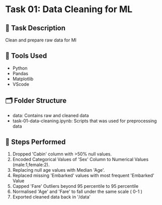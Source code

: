 # Task 01: Data Cleaning for ML

## 📝 Task Description
Clean and prepare raw data for Ml

## 🔧 Tools Used
- Python
- Pandas
- Matplotlib
- VScode

## 🗂️ Folder Structure
- data: Contains raw and cleaned data
- task-01-data-cleaning.ipynb: Scripts that was used for preprocessing data

## 🧪 Steps Performed
1. Dropped 'Cabin' column with >50% null values.
2. Encoded Categorical Values of 'Sex' Column to Numerical Values (male:1,female:2).
3. Replacing null age values with Median 'Age'.
4. Replaced missing 'Embarked' values with most frequent 'Embarked' Value
5. Capped 'Fare' Outliers beyond 95 percentile to 95 percentile
6. Normalised 'Age' and 'Fare' to fall under the same scale ( 0-1 )
7. Exported cleaned data back in '/data'

